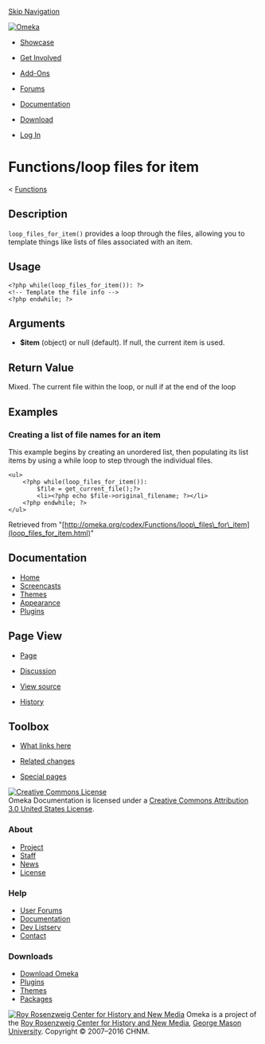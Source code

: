 <div id="wrap">

[Skip Navigation](loop_files_for_item.html#content)
<div id="header">

<div class="padding">

<span
id="logo">[![Omeka](http://omeka.org/ui/i/logo-horizontal-288px.gif)](../../index.html)</span>
<div id="search-form">

</div>

-   <div id="nav-showcase">

    </div>

    [Showcase](../../showcase.1.html)
-   <div id="nav-involved">

    </div>

    [Get Involved](../../index.html%3Fp=124.html)
-   <div id="nav-addons">

    </div>

    [Add-Ons](../../add-ons.1.html)
-   <div id="nav-forums">

    </div>

    [Forums](../../forums/topic/mysqli-stmt.bind-result.html)
-   <div id="nav-documentation">

    </div>

    [Documentation](http://omeka.org/codex/)
-   <div id="nav-download">

    </div>

    [Download](../../download.1.html)

</div>

</div>

<div id="content">

<div class="padding">

<div id="user-meta">

-   <div id="pt-login">

    </div>

    [Log
    In](http://omeka.org/c/index.php?title=Special:UserLogin&returnto=Functions/loop%20files%20for%20item)

</div>

Functions/loop files for item
=============================

<div id="contentSub">

<span class="subpages">&lt;
[Functions](../Functions.html "Functions")</span>

</div>

<div id="primary">

<span id="Description" class="mw-headline"> Description </span>
---------------------------------------------------------------

`loop_files_for_item()` provides a loop through the files, allowing you
to template things like lists of files associated with an item.

<span id="Usage" class="mw-headline"> Usage </span>
---------------------------------------------------

<div class="mw-geshi mw-content-ltr" dir="ltr">

<div class="php source-php">

``` {.de1}
<?php while(loop_files_for_item()): ?>
<!-- Template the file info -->
<?php endwhile; ?>
```

</div>

</div>

<span id="Arguments" class="mw-headline"> Arguments </span>
-----------------------------------------------------------

-   **\$item** (object) or null (default). If null, the current item
    is used.

<span id="Return_Value" class="mw-headline"> Return Value </span>
-----------------------------------------------------------------

Mixed. The current file within the loop, or null if at the end of the
loop

<span id="Examples" class="mw-headline"> Examples </span>
---------------------------------------------------------

### <span id="Creating_a_list_of_file_names_for_an_item" class="mw-headline"> Creating a list of file names for an item </span>

This example begins by creating an unordered list, then populating its
list items by using a while loop to step through the individual files.

<div class="mw-geshi mw-content-ltr" dir="ltr">

<div class="php source-php">

``` {.de1}
<ul>
    <?php while(loop_files_for_item()): 
        $file = get_current_file();?>
        <li><?php echo $file->original_filename; ?></li>
    <?php endwhile; ?>
</ul>
```

</div>

</div>

<div class="printfooter">

Retrieved from
"[http://omeka.org/codex/Functions/loop\_files\_for\_item](loop_files_for_item.html)"

</div>

<div id="catlinks" class="catlinks catlinks-allhidden">

</div>

</div>

<div id="secondary">

<div class="portlet">

Documentation
-------------

-   [Home](http://omeka.org/codex/)
-   [Screencasts](http://omeka.org/codex/Screencasts)
-   [Themes](http://omeka.org/codex/Managing_Themes_2.0)
-   [Appearance](http://omeka.org/codex/Managing_Appearance_2.0)
-   [Plugins](http://omeka.org/codex/Plugins2.0)

</div>

<div class="portlet">

Page View
---------

-   <div id="nav-page">

    </div>

    [Page](loop_files_for_item.html)
-   <div id="nav-discussion">

    </div>

    [Discussion](http://omeka.org/c/index.php?title=Talk:Functions/loop_files_for_item&action=edit&redlink=1)
-   <div id="nav-view_source">

    </div>

    [View
    source](http://omeka.org/c/index.php?title=Functions/loop_files_for_item&action=edit)
-   <div id="nav-history">

    </div>

    [History](http://omeka.org/c/index.php?title=Functions/loop_files_for_item&action=history)

</div>

<div id="wiki-toolbox" class="portlet">

Toolbox
-------

-   <div id="t-whatlinkshere">

    </div>

    [What links
    here](../Special:WhatLinksHere/Functions/loop_files_for_item.html)
-   <div id="t-recentchangeslinked">

    </div>

    [Related
    changes](../Special:RecentChangesLinked/Functions/loop_files_for_item.html)
-   <div id="t-specialpages">

    </div>

    [Special pages](http://omeka.org/codex/Special:SpecialPages)

</div>

[![Creative Commons
License](https://i.creativecommons.org/l/by/3.0/us/88x31.png)](http://creativecommons.org/licenses/by/3.0/us/)\
Omeka Documentation is licensed under a [Creative Commons Attribution
3.0 United States
License](http://creativecommons.org/licenses/by/3.0/us/).

</div>

</div>

</div>

<div id="footer">

<div class="padding">

<div id="sitemap">

<div class="section">

### About

-   [Project](../../index.html%3Fp=2.html)
-   [Staff](../../index.html%3Fp=3.html)
-   [News](../../blog.1.html)
-   [License](http://www.gnu.org/copyleft/gpl.html)

</div>

<div class="section">

### Help

-   [User Forums](../../forums/topic/mysqli-stmt.bind-result.html)
-   [Documentation](http://omeka.org/codex/)
-   [Dev Listserv](http://groups.google.com/group/omeka-dev)
-   [Contact](http://omeka.org/contact/)

</div>

<div class="section">

### Downloads

-   [Download Omeka](../../download.1.html)
-   [Plugins](../../plugins.html)
-   [Themes](../../download/themes/index.html)
-   [Packages](../../index.html%3Fp=222.html)

</div>

</div>

<div id="chnm-meta">

<span id="chnm-logo">[![Roy Rosenzweig Center for History and New
Media](http://omeka.org/ui/i/rrchnm-logo-regular.gif)](http://chnm.gmu.edu)</span>
Omeka is a project of the [Roy Rosenzweig Center for History and New
Media](http://chnm.gmu.edu), [George Mason
University](http://www.gmu.edu). Copyright © 2007–2016 CHNM.

</div>

</div>

</div>

</div>
